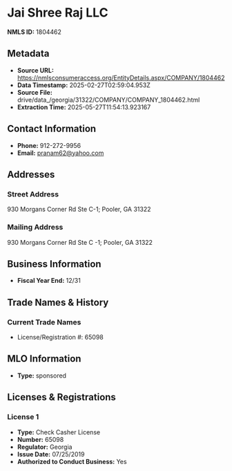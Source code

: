 # Jai Shree Raj LLC

**NMLS ID:** 1804462

## Metadata
- **Source URL:** https://nmlsconsumeraccess.org/EntityDetails.aspx/COMPANY/1804462
- **Data Timestamp:** 2025-02-27T02:59:04.953Z
- **Source File:** drive/data_/georgia/31322/COMPANY/COMPANY_1804462.html
- **Extraction Time:** 2025-05-27T11:54:13.923167

## Contact Information
- **Phone:** 912-272-9956
- **Email:** pranam62@yahoo.com

## Addresses
### Street Address
930 Morgans Corner Rd Ste C-1; Pooler, GA 31322

### Mailing Address
930 Morgans Corner Rd Ste C -1; Pooler, GA 31322

## Business Information
- **Fiscal Year End:** 12/31

## Trade Names & History
### Current Trade Names
- License/Registration #: 65098

## MLO Information
- **Type:** sponsored

## Licenses & Registrations

### License 1
- **Type:** Check Casher License
- **Number:** 65098
- **Regulator:** Georgia
- **Issue Date:** 07/25/2019
- **Authorized to Conduct Business:** Yes
